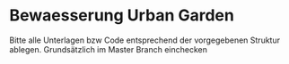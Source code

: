 # Bewaesserung Urban Garden
Bitte alle Unterlagen bzw Code entsprechend der vorgegebenen Struktur ablegen.
Grundsätzlich im Master Branch einchecken
